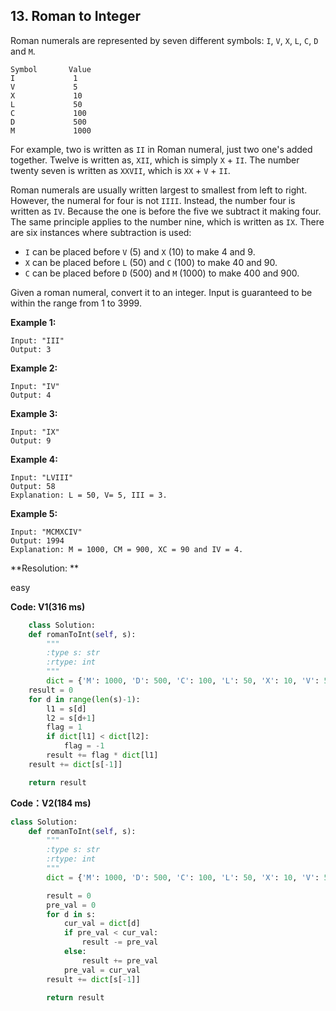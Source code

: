 ## 13. Roman to Integer

Roman numerals are represented by seven different symbols: `I`, `V`, `X`, `L`, `C`, `D` and `M`.

```
Symbol       Value
I             1
V             5
X             10
L             50
C             100
D             500
M             1000
```

For example, two is written as `II` in Roman numeral, just two one's added together. Twelve is written as, `XII`, which is simply `X` + `II`. The number twenty seven is written as `XXVII`, which is `XX` + `V` + `II`.

Roman numerals are usually written largest to smallest from left to right. However, the numeral for four is not `IIII`. Instead, the number four is written as `IV`. Because the one is before the five we subtract it making four. The same principle applies to the number nine, which is written as `IX`. There are six instances where subtraction is used:

- `I` can be placed before `V` (5) and `X` (10) to make 4 and 9. 
- `X` can be placed before `L` (50) and `C` (100) to make 40 and 90. 
- `C` can be placed before `D` (500) and `M` (1000) to make 400 and 900.

Given a roman numeral, convert it to an integer. Input is guaranteed to be within the range from 1 to 3999.

**Example 1:**

```
Input: "III"
Output: 3
```

**Example 2:**

```
Input: "IV"
Output: 4
```

**Example 3:**

```
Input: "IX"
Output: 9
```

**Example 4:**

```
Input: "LVIII"
Output: 58
Explanation: L = 50, V= 5, III = 3.
```

**Example 5:**

```
Input: "MCMXCIV"
Output: 1994
Explanation: M = 1000, CM = 900, XC = 90 and IV = 4.
```

**Resolution: **

easy

**Code:  V1(316 ms)**

```python
    class Solution:
    def romanToInt(self, s):
        """
        :type s: str
        :rtype: int
        """
        dict = {'M': 1000, 'D': 500, 'C': 100, 'L': 50, 'X': 10, 'V': 5, 'I': 1}
    result = 0
    for d in range(len(s)-1):
        l1 = s[d]
        l2 = s[d+1]
        flag = 1
        if dict[l1] < dict[l2]:
            flag = -1
        result += flag * dict[l1]
    result += dict[s[-1]]

    return result
```

**Code：V2(184 ms)**

```python
class Solution:
    def romanToInt(self, s):
        """
        :type s: str
        :rtype: int
        """
        dict = {'M': 1000, 'D': 500, 'C': 100, 'L': 50, 'X': 10, 'V': 5, 'I': 1}

        result = 0
        pre_val = 0
        for d in s:
            cur_val = dict[d]
            if pre_val < cur_val:
                result -= pre_val
            else:
                result += pre_val
            pre_val = cur_val
        result += dict[s[-1]]

        return result
```

